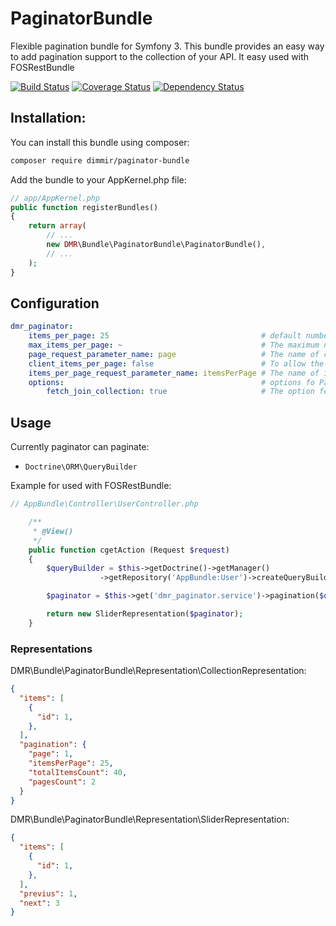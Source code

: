 # PaginatorBundle

Flexible pagination bundle for Symfony 3.
This bundle provides an easy way to add pagination support to the collection of your API.
It easy used with FOSRestBundle

[![Build Status](https://travis-ci.org/dimmir/PaginatorBundle.svg?branch=master)](https://travis-ci.org/dimmir/PaginatorBundle) [![Coverage Status](https://coveralls.io/repos/github/dimmir/PaginatorBundle/badge.svg?branch=master)](https://coveralls.io/github/dimmir/PaginatorBundle?branch=master) [![Dependency Status](https://www.versioneye.com/user/projects/5924edc085cd28003240f45f/badge.svg?style=flat-square)](https://www.versioneye.com/user/projects/5924edc085cd28003240f45f)


## Installation:

You can install this bundle using composer:

```sh
composer require dimmir/paginator-bundle
```

Add the bundle to your AppKernel.php file:

```php
// app/AppKernel.php
public function registerBundles()
{
    return array(
        // ...
        new DMR\Bundle\PaginatorBundle\PaginatorBundle(),
        // ...
    );
}
```

## Configuration

```yaml
dmr_paginator:
    items_per_page: 25                                  # default number items per page
    max_items_per_page: ~                               # The maximum number of items per page.
    page_request_parameter_name: page                   # The name of current page for query parameter
    client_items_per_page: false                        # To allow the client to set the number of items per page.
    items_per_page_request_parameter_name: itemsPerPage # The name of items per page query parameter
    options:                                            # options fo Paginator
        fetch_join_collection: true                     # The option fetchJoinCollection for Doctrine ORM Paginator
```

## Usage

Currently paginator can paginate:

- `Doctrine\ORM\QueryBuilder`

Example for used with FOSRestBundle:


```php
// AppBundle\Controller\UserController.php

    /**
     * @View()
     */
    public function cgetAction (Request $request)
    {
        $queryBuilder = $this->getDoctrine()->getManager()
                    ->getRepository('AppBundle:User')->createQueryBuilder('u');

        $paginator = $this->get('dmr_paginator.service')->pagination($queryBuilder);

        return new SliderRepresentation($paginator);
    }
```

### Representations

DMR\Bundle\PaginatorBundle\Representation\CollectionRepresentation:

```json
{
  "items": [
    {
      "id": 1,
    },
  ],
  "pagination": {
    "page": 1,
    "itemsPerPage": 25,
    "totalItemsCount": 40,
    "pagesCount": 2
  }
}
```

DMR\Bundle\PaginatorBundle\Representation\SliderRepresentation:

```json
{
  "items": [
    {
      "id": 1,
    },
  ],
  "previus": 1,
  "next": 3
}
```
